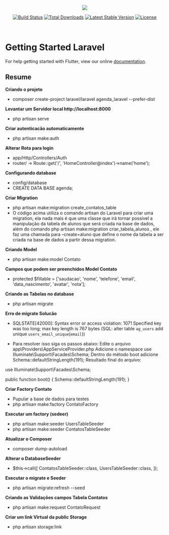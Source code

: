 <p align="center"><img src="https://laravel.com/assets/img/components/logo-laravel.svg"></p>

<p align="center">
<a href="https://travis-ci.org/laravel/framework"><img src="https://travis-ci.org/laravel/framework.svg" alt="Build Status"></a>
<a href="https://packagist.org/packages/laravel/framework"><img src="https://poser.pugx.org/laravel/framework/d/total.svg" alt="Total Downloads"></a>
<a href="https://packagist.org/packages/laravel/framework"><img src="https://poser.pugx.org/laravel/framework/v/stable.svg" alt="Latest Stable Version"></a>
<a href="https://packagist.org/packages/laravel/framework"><img src="https://poser.pugx.org/laravel/framework/license.svg" alt="License"></a>
</p>
<br>

# Getting Started Laravel

For help getting started with Flutter, view our online
[documentation](https://laravel.com/docs/5.8).

## Resume

<b>Criando o projeto</b>

- composer create-project laravel/laravel agenda_laravel --prefer-dist

<b>Levantar um Servidor local http://localhost:8000 </b>

- php artisan serve

<b>Criar autenticacão automaticamente</b>

- php artisan make:auth

<b>Alterar Rota para login</b>

- app/Http/Controllers/Auth
- router/ -> Route::get('/', 'HomeController@index')->name('home');

<b>Configurando database</b>

- config/database
- CREATE DATA BASE agenda;

<b>Criar Migration </b>

- php artisan make:migration create_contatos_table
- O código acima utiliza o comando artisan do Laravel para criar uma migration, ela nada mais é que uma classe que irá tornar possível a manipulação da tabela de alunos que será criada na base de dados, além do comando php artisan make:migration criar_tabela_alunos , ele faz uma chamada para –create=aluno que define o nome da tabela a ser criada na base de dados a partir dessa migration.

<b>Criando Model</b>

- php artisan make:model Contato

<b>Campos que podem ser preenchidos Model Contato</b>

- protected \$fillable = ['saudacao', 'nome', 'telefone', 'email', 'data_nascimento', 'avatar', 'nota'];

<b>Criando as Tabelas no database</b>

- php artisan migrate

<b>Erro de migrate Solucão</b>

- SQLSTATE[42000]: Syntax error or access violation: 1071 Specified key was too long; max key length is 767 bytes (SQL: alter table `ag_users` add unique `users_email_unique`(`email`))

- Para resolver isso siga os passos abaixo:
  Edite o arquivo app\Providers\AppServiceProvider.php
  Adicione o namespace use Illuminate\Support\Facades\Schema;
  Dentro do método boot adicione Schema::defaultStringLength(191);
  Resultado final do arquivo:

use Illuminate\Support\Facades\Schema;

public function boot()
{
Schema::defaultStringLength(191);
}

<b>Criar Factory Contato</b>

- Pupular a base de dados para testes
- php artisan make:factory ContatoFactory

<b>Executar um factory (sedeer)</b>

- php artisan make:seeder UsersTableSeeder
- php artisan make:seeder ContatosTableSeeder

<b> Atualizar o Composer</b>

- composer dump-autoload

<b>Alterar o DatabaseSeeder</b>

- \$this->call([
  ContatosTableSeeder::class,
  UsersTableSeeder::class,
  ]);

<b>Executar o migrate e Seeder</b>

- php artisan migrate:refresh --seed

<b>Criando as Validações campos Tabela Contatos </b>

- php artisan make:request ContatoRequest

<b>Criar um link Virtual da public Storage</b>

- php artisan storage:link
